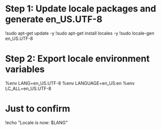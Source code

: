 # Step 1: Update locale packages and generate en_US.UTF-8
!sudo apt-get update -y
!sudo apt-get install locales -y
!sudo locale-gen en_US.UTF-8

# Step 2: Export locale environment variables
%env LANG=en_US.UTF-8
%env LANGUAGE=en_US:en
%env LC_ALL=en_US.UTF-8

# Just to confirm
!echo "Locale is now: $LANG"
